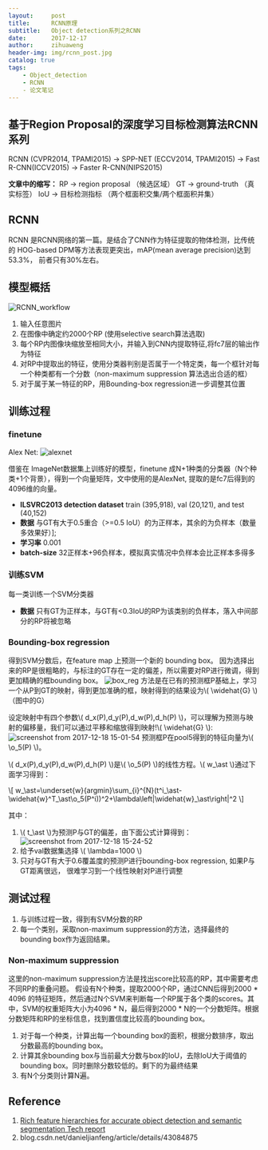 ```yaml
---
layout:     post
title:      RCNN原理
subtitle:   Object detection系列之RCNN
date:       2017-12-17
author:     zihuaweng
header-img: img/rcnn_post.jpg
catalog: true
tags:
    - Object_detection
    - RCNN
    - 论文笔记
---
```




## 基于Region Proposal的深度学习目标检测算法RCNN系列
RCNN (CVPR2014, TPAMI2015) -> SPP-NET (ECCV2014, TPAMI2015) -> Fast R-CNN(ICCV2015) -> Faster R-CNN(NIPS2015)

**文章中的缩写：**
RP -> region proposal （候选区域）
GT -> ground-truth （真实标签）
IoU -> 目标检测指标 （两个框面积交集/两个框面积并集）

## RCNN
RCNN 是RCNN网络的第一篇。是结合了CNN作为特征提取的物体检测，比传统的 HOG-based DPM等方法表现更突出，mAP(mean average precision)达到53.3%， 前者只有30%左右。
## 模型概括
![RCNN_workflow](http://zihuaweng.github.io/post_images/RCNN/RCNN_worflow.png)

1. 输入任意图片
2. 在图像中确定约2000个RP (使用selective search算法选取)
2. 每个RP内图像块缩放至相同大小，并输入到CNN内提取特征,将fc7层的输出作为特征
3. 对RP中提取出的特征，使用分类器判别是否属于一个特定类，每一个框针对每一个种类都有一个分数（non-maximum suppression 算法选出合适的框）
4. 对于属于某一特征的RP，用Bounding-box regression进一步调整其位置

## 训练过程
### finetune
Alex Net:
![alexnet](http://zihuaweng.github.io/post_images/CNN_net/AlexNet.png)

借鉴在 ImageNet数据集上训练好的模型，finetune 成N+1种类的分类器（N个种类+1个背景），得到一个向量矩阵，文中使用的是AlexNet, 提取的是fc7后得到的4096维的向量。

- **ILSVRC2013 detection dataset**  train (395,918), val (20,121), and test (40,152)
- **数据** 与GT有大于0.5重合（>=0.5 IoU）的为正样本，其余的为负样本（数量多效果好）];
- **学习率** 0.001
- **batch-size** 32正样本+96负样本，模拟真实情况中负样本会比正样本多得多

### 训练SVM
每一类训练一个SVM分类器
- **数据** 只有GT为正样本，与GT有<0.3IoU的RP为该类别的负样本，落入中间部分的RP将被忽略

### Bounding-box regression

得到SVM分数后，在feature map 上预测一个新的 bounding box。
因为选择出来的RP是很粗略的，与标注的GT存在一定的偏差，所以需要对RP进行微调，得到更加精确的框bounding box。
![box_reg](https://user-images.githubusercontent.com/13395833/34097672-d159a340-e414-11e7-97d7-061f44874870.jpg)
方法是在已有的预测框P基础上，学习一个从P到GT的映射，得到更加准确的框，映射得到的结果设为\\( \widehat{G} \\)（图中的G）



设定映射中有四个参数\\( d_x(P),d_y(P),d_w(P),d_h(P) \\)，可以理解为预测与映射的偏移量，我们可以通过平移和缩放得到映射!\\( \widehat{G} \\):
![screenshot from 2017-12-18 15-01-54](https://user-images.githubusercontent.com/13395833/34093665-683ac480-e404-11e7-93e2-f5cfae12f359.png)
预测框P在pool5得到的特征向量为\\( \o_5(P) \\)。

\\( d_x(P),d_y(P),d_w(P),d_h(P) \\)是\\( \o_5(P) \\)的线性方程。\\( w_\ast \\)通过下面学习得到：

\\[ w_\ast=\underset{w}{argmin}\sum_{i}^{N}(t^i_\ast-\widehat{w}^T_\ast\o_5(P^i))^2+\lambda\left\|\widehat{w}_\ast\right\|^2 \\]

其中：
1. \\( t_\ast \\)为预测P与GT的偏差，由下面公式计算得到：
![screenshot from 2017-12-18 15-24-52](https://user-images.githubusercontent.com/13395833/34094306-9c477f2c-e407-11e7-82bb-59191df6c6ee.png)
2. 给予val数据集选择 \\( \lambda=1000 \\)
3. 只对与GT有大于0.6覆盖度的预测P进行bounding-box regression, 如果P与GT距离很远， 很难学习到一个线性映射对P进行调整

## 测试过程
1. 与训练过程一致，得到有SVM分数的RP
2. 每一个类别，采取non-maximum suppression的方法，选择最终的bounding box作为返回结果。

### Non-maximum suppression
这里的non-maximum suppression方法是找出score比较高的RP，其中需要考虑不同RP的重叠问题。 假设有N个种类，提取2000个RP，通过CNN后得到2000 * 4096 的特征矩阵，然后通过N个SVM来判断每一个RP属于各个类的scores。其中，SVM的权重矩阵大小为4096 * N，最后得到2000 * N的一个分数矩阵。根据分数矩阵和RP的坐标信息，找到置信度比较高的bounding box。
1. 对于每一个种类，计算出每一个bounding box的面积，根据分数排序，取出分数最高的bounding box。
2. 计算其余bounding box与当前最大分数与box的IoU，去除IoU大于阈值的bounding box。同时删除分数较低的。剩下的为最终结果
3. 有N个分类则计算N遍。

## Reference
1. [Rich feature hierarchies for accurate object detection and semantic segmentation
Tech report](https://arxiv.org/abs/1311.2524)
2. blog.csdn.net/danieljianfeng/article/details/43084875
